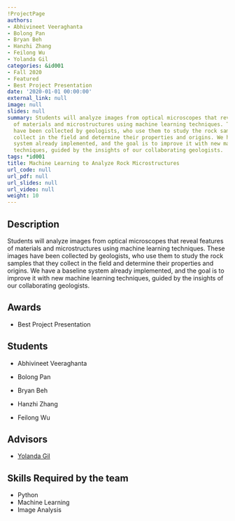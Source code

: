 ```yaml
---
!ProjectPage
authors:
- Abhivineet Veeraghanta
- Bolong Pan
- Bryan Beh
- Hanzhi Zhang
- Feilong Wu
- Yolanda Gil
categories: &id001
- Fall 2020
- Featured
- Best Project Presentation
date: '2020-01-01 00:00:00'
external_link: null
image: null
slides: null
summary: Students will analyze images from optical microscopes that reveal features
  of materials and microstructures using machine learning techniques. These images
  have been collected by geologists, who use them to study the rock samples that they
  collect in the field and determine their properties and origins. We have a baseline
  system already implemented, and the goal is to improve it with new machine learning
  techniques, guided by the insights of our collaborating geologists.
tags: *id001
title: Machine Learning to Analyze Rock Microstructures
url_code: null
url_pdf: null
url_slides: null
url_video: null
weight: 10
---
```

## Description

Students will analyze images from optical microscopes that reveal features of materials and microstructures using machine learning techniques. These images have been collected by geologists, who use them to study the rock samples that they collect in the field and determine their properties and origins. We have a baseline system already implemented, and the goal is to improve it with new machine learning techniques, guided by the insights of our collaborating geologists.



## Awards
* Best Project Presentation





## Students

* Abhivineet Veeraghanta

* Bolong Pan

* Bryan Beh

* Hanzhi Zhang

* Feilong Wu

## Advisors

* [Yolanda Gil](../../../author/yolanda-gil)

## Skills Required by the team


* Python
* Machine Learning
* Image Analysis
